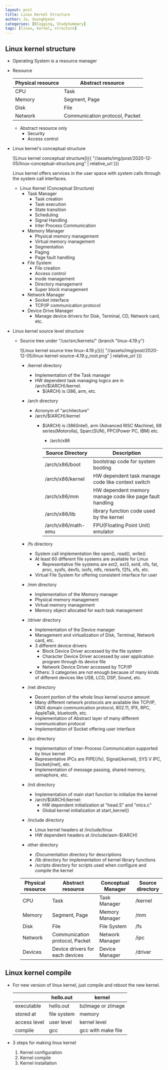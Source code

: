 ```yaml
---
layout: post
title: Linux Kernel Structure
author: Jo, SeungHyeon
categories: [Blogging, StudySummary]
tags: [linux, kernel, structure]
---
```

## Linux kernel structure

- Operating System is a resource manager
- Resource

  Physical resource | Abstract resource
  ----------------- | ------------------
  CPU               | Task
  Memory            | Segment, Page
  Disk              | File
  Network           | Communication protocol, Packet
  
  - Abstract resource only
    - Security
    - Access control

- Linux kernel's conceptual structure

  ![Linux kernel conceptual structure]({{ "//assets/img/post/2020-12-05/linux-conceptual-structure.png" | relative_url }})

  Linux kernel offers services in the user space with system calls through the system call interfaces.
  - Linux Kernel (Conceptual Structure)
    - Task Manager
      - Task creation
      - Task execution
      - State transition
      - Scheduling
      - Signal Handling
      - Inter Process Communication
    - Memory Manager
      - Physical memory management
      - Virtual memory management
      - Segmentation
      - Paging
      - Page fault handling
    - File System
      - File creation
      - Access control
      - inode management
      - Directory management
      - Super block management
    - Network Manager
      - Socket interface
      - TCP/IP communication protocol
    - Device Drive Manager
      - Manage device drivers for Disk, Terminal, CD, Network card, etc.

- Linux kernel source level structure
  - Source tree under "/usr/src/kernels/" (branch "linux-4.19.y")

    ![Linux kernel source tree linux-4.19.y]({{ "//assets/img/post/2020-12-05/linux-kernel-source-4.19.y_root.png" | relative_url }})

    - /kernel directory
      - Implementation of the Task manager
      - HW dependent task managing logics are in /arch/$(ARCH)/kernel.
        - $(ARCH) is i386, arm, etc.
    - /arch directory
      - Acronym of "architecture"
      - /arch/$(ARCH)/kernel
        - $(ARCH) is i386(Intel), arm (Advanced RISC Machine), 68 series(Motorolla), Sparc(SUN), PPC(Power PC, IBM) etc.
          - /arch/x86

          Source Directory   | Description
          ------------------ | -----------
          /arch/x86/boot     | bootstrap code for system booting
          /arch/x86/kernel   | HW dependent task manage code like context switch
          /arch/x86/mm       | HW dependent memory manage code like page fault handling
          /arch/x86/lib      | library function code used by the kernel
          /arch/x86/math-emu | FPU(Floating Point Unit) emulator

    - /fs directory
      - System call implementation like open(), read(), write()
      - At least 60 different file systems are available for Linux
        - Representative file systems are ext2, ext3, ext4, nfs, fat, proc, sysfs, devfs, isofs, ntfs, reiserfs, f2fs, xfs, etc.
      - Virtual File System for offering consistent interface for user
    - /mm directory
      - Implementation of the Memory manager
      - Physical memory management
      - Virtual memory management
      - Memory object allocated for each task management
    - /driver directory
      - Implementation of the Device manager
      - Management and virtualization of Disk, Terminal, Network card, etc.
      - 3 different device drivers
        - Block Device Driver accessed by the file system
        - Character Device Driver accessed by user application program through its device file
        - Network Device Driver accessed by TCP/IP
      - Others: 3 categories are not enough because of many kinds of different devices like USB, LCD, DSP, Sound, etc.
    - /net directory
      - Decent portion of the whole linux kernel source amount
      - Many different network protocols are available like TCP/IP, UNIX domain communication protocol, 802.11, IPX, RPC, AppleTalk, bluetooth, etc.
      - Implementation of Abstract layer of many different communication protocol
      - Implementation of Socket offering user interface
    - /ipc directory
      - Implementation of Inter-Process Communication supported by linux kernel
      - Representative IPCs are PIPE(/fs), Signal(/kernel), SYS V IPC, Socket(/net), etc.
      - Implementation of message passing, shared memory, semaphore, etc.
    - /init directory
      - Implementation of main start function to initialize the kernel
      - /arch/$(ARCH)/kernel:
        - HW dependent initialization at "head.S" and "mics.c"
        - Global kernel initialization at start_kernel()
    - /include directory
      - Linux kernel headers at /include/linux
      - HW dependent headers at /include/asm-$(ARCH)
    - other directory
      - /Documentation directory for descriptions
      - /lib directory for implementation of kernel library functions
      - /scripts directory for scripts used when configure and compile the kernel

    Physical resource | Abstract resource              | Conceptual Manager | Source directory
    ----------------- | ------------------------------ | ------------------ | ---------
    CPU               | Task                           | Task Manager       | /kernel
    Memory            | Segment, Page                  | Memory Manager     | /mm
    Disk              | File                           | File System        | /fs
    Network           | Communication protocol, Packet | Network Manager    | /ipc
    Devices           | Device drivers for each devices| Device Manager     | /driver

## Linux kernel compile

- For new version of linux kernel, just compile and reboot the new kernel.

  |              | hello.out   | kernel
  | ------------ | ----------- | ------
  | executable   | hello.out   | bzImage or zImage
  | stored at    | file system | memory
  | access level | user level  | kernel level
  | compile      | gcc         | gcc with make file

- 3 steps for making linux kernel
  1. Kernel configuration
  2. Kernel compile
  3. Kernel installation
  